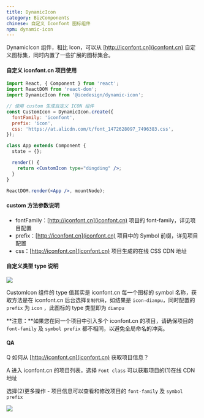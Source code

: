 ```yaml
---
title: DynamicIcon
category: BizComponents
chinese: 自定义 Iconfont 图标组件
npm: dynamic-icon
---
```


DynamicIcon 组件，相比 Icon，可以从 [http://iconfont.cn](iconfont.cn) 自定义图标集，同时内置了一些扩展的图标集合。

#### 自定义 iconfont.cn 项目使用

```jsx
import React, { Component } from 'react';
import ReactDOM from 'react-dom';
import DynamicIcon from '@icedesign/dynamic-icon';

// 使用 custom 生成自定义 ICON 组件
const CustomIcon = DynamicIcon.create({
  fontFamily: 'iconfont',
  prefix: 'icon',
  css: 'https://at.alicdn.com/t/font_1472628097_7496383.css',
});

class App extends Component {
  state = {};

  render() {
    return <CustomIcon type="dingding" />;
  }
}

ReactDOM.render(<App />, mountNode);
```

#### custom 方法参数说明

- fontFamily：[http://iconfont.cn](iconfont.cn) 项目的 font-family，详见项目配置
- prefix：[http://iconfont.cn](iconfont.cn) 项目中的 Symbol 前缀，详见项目配置
- css：[http://iconfont.cn](iconfont.cn) 项目生成的在线 CSS CDN 地址

#### 自定义类型 type 说明

![](https://gw.alicdn.com/tfs/TB1bf21XHSYBuNjSspiXXXNzpXa-1304-810.png)

CustomIcon 组件的 type 值其实是 iconfont.cn 每一个图标的 symbol 名称，获取方法是在 iconfont.cn 后台选择`复制代码`，如结果是 `icon-dianpu`，同时配置的 `prefix` 为 `icon` ，此图标的 type 类型即为 `dianpu`

**注意：**如果您在同一个项目中引入多个 iconfont.cn 的项目，请确保项目的 `font-family` 及 `symbol prefix` 都不相同，以避免全局命名的冲突。

#### QA

Q 如何从 [http://iconfont.cn](iconfont.cn) 获取项目信息？

A 进入 iconfont.cn 的项目列表，选择 `Font class` 可以获取项目的(1)在线 CDN 地址

选择(2)更多操作 - 项目信息可以查看和修改项目的 `font-family` 及 `symbol prefix`

![](https://gw.alicdn.com/tfs/TB1bTf2XMmTBuNjy1XbXXaMrVXa-2002-1330.png)

